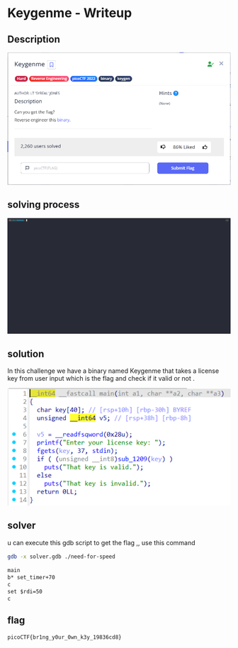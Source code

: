 # Keygenme - Writeup

## Description

![Alt text](img/1.png)

## solving process

![Alt text](gif/Keygenme.gif)

## solution

In this challenge we have a binary named Keygenme that takes a license key from user input which is the flag and check if it valid or not .

![Alt text](img/2.png)

## solver

u can execute this gdb script to get the flag ,, use this command

```bash
gdb -x solver.gdb ./need-for-speed
```

```gdb
main
b* set_timer+70
c
set $rdi=50
c
```

## flag

```
picoCTF{br1ng_y0ur_0wn_k3y_19836cd8}
```
